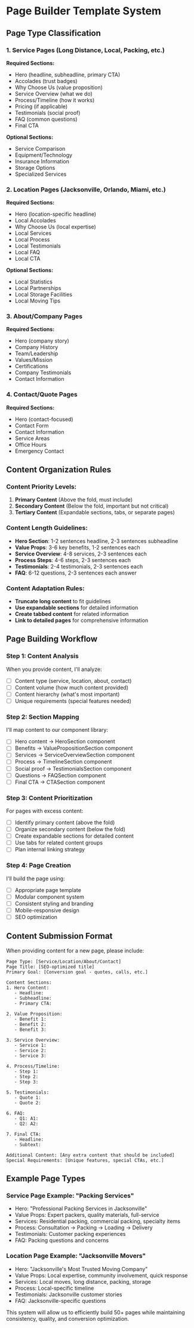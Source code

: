 # Page Builder Template System

## Page Type Classification

### 1. Service Pages (Long Distance, Local, Packing, etc.)
**Required Sections:**
- Hero (headline, subheadline, primary CTA)
- Accolades (trust badges)
- Why Choose Us (value proposition)
- Service Overview (what we do)
- Process/Timeline (how it works)
- Pricing (if applicable)
- Testimonials (social proof)
- FAQ (common questions)
- Final CTA

**Optional Sections:**
- Service Comparison
- Equipment/Technology
- Insurance Information
- Storage Options
- Specialized Services

### 2. Location Pages (Jacksonville, Orlando, Miami, etc.)
**Required Sections:**
- Hero (location-specific headline)
- Local Accolades
- Why Choose Us (local expertise)
- Local Services
- Local Process
- Local Testimonials
- Local FAQ
- Local CTA

**Optional Sections:**
- Local Statistics
- Local Partnerships
- Local Storage Facilities
- Local Moving Tips

### 3. About/Company Pages
**Required Sections:**
- Hero (company story)
- Company History
- Team/Leadership
- Values/Mission
- Certifications
- Company Testimonials
- Contact Information

### 4. Contact/Quote Pages
**Required Sections:**
- Hero (contact-focused)
- Contact Form
- Contact Information
- Service Areas
- Office Hours
- Emergency Contact

## Content Organization Rules

### Content Priority Levels:
1. **Primary Content** (Above the fold, must include)
2. **Secondary Content** (Below the fold, important but not critical)
3. **Tertiary Content** (Expandable sections, tabs, or separate pages)

### Content Length Guidelines:
- **Hero Section**: 1-2 sentences headline, 2-3 sentences subheadline
- **Value Props**: 3-6 key benefits, 1-2 sentences each
- **Service Overview**: 4-8 services, 2-3 sentences each
- **Process Steps**: 4-6 steps, 2-3 sentences each
- **Testimonials**: 2-4 testimonials, 2-3 sentences each
- **FAQ**: 6-12 questions, 2-3 sentences each answer

### Content Adaptation Rules:
- **Truncate long content** to fit guidelines
- **Use expandable sections** for detailed information
- **Create tabbed content** for related information
- **Link to detailed pages** for comprehensive information

## Page Building Workflow

### Step 1: Content Analysis
When you provide content, I'll analyze:
- [ ] Content type (service, location, about, contact)
- [ ] Content volume (how much content provided)
- [ ] Content hierarchy (what's most important)
- [ ] Unique requirements (special features needed)

### Step 2: Section Mapping
I'll map content to our component library:
- [ ] Hero content → HeroSection component
- [ ] Benefits → ValuePropositionSection component
- [ ] Services → ServiceOverviewSection component
- [ ] Process → TimelineSection component
- [ ] Social proof → TestimonialsSection component
- [ ] Questions → FAQSection component
- [ ] Final CTA → CTASection component

### Step 3: Content Prioritization
For pages with excess content:
- [ ] Identify primary content (above the fold)
- [ ] Organize secondary content (below the fold)
- [ ] Create expandable sections for detailed content
- [ ] Use tabs for related content groups
- [ ] Plan internal linking strategy

### Step 4: Page Creation
I'll build the page using:
- [ ] Appropriate page template
- [ ] Modular component system
- [ ] Consistent styling and branding
- [ ] Mobile-responsive design
- [ ] SEO optimization

## Content Submission Format

When providing content for a new page, please include:

```
Page Type: [Service/Location/About/Contact]
Page Title: [SEO-optimized title]
Primary Goal: [Conversion goal - quotes, calls, etc.]

Content Sections:
1. Hero Content:
   - Headline:
   - Subheadline:
   - Primary CTA:

2. Value Proposition:
   - Benefit 1:
   - Benefit 2:
   - Benefit 3:

3. Service Overview:
   - Service 1:
   - Service 2:
   - Service 3:

4. Process/Timeline:
   - Step 1:
   - Step 2:
   - Step 3:

5. Testimonials:
   - Quote 1:
   - Quote 2:

6. FAQ:
   - Q1: A1:
   - Q2: A2:

7. Final CTA:
   - Headline:
   - Subtext:

Additional Content: [Any extra content that should be included]
Special Requirements: [Unique features, special CTAs, etc.]
```

## Example Page Types

### Service Page Example: "Packing Services"
- Hero: "Professional Packing Services in Jacksonville"
- Value Props: Expert packers, quality materials, full-service
- Services: Residential packing, commercial packing, specialty items
- Process: Consultation → Packing → Loading → Delivery
- Testimonials: Customer packing experiences
- FAQ: Packing questions and concerns

### Location Page Example: "Jacksonville Movers"
- Hero: "Jacksonville's Most Trusted Moving Company"
- Value Props: Local expertise, community involvement, quick response
- Services: Local moves, long distance, packing, storage
- Process: Local-specific timeline
- Testimonials: Jacksonville customer stories
- FAQ: Jacksonville-specific questions

This system will allow us to efficiently build 50+ pages while maintaining consistency, quality, and conversion optimization. 